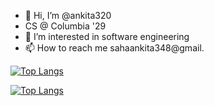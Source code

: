 - 👋 Hi, I’m @ankita320
- CS @ Columbia '29
- 👀 I’m interested in software engineering
- 📫 How to reach me sahaankita348@gmail.

[![Top Langs](https://github-readme-stats.vercel.app/api/top-langs/?username=ankita320)](https://github.com/anuraghazra/github-readme-stats)

[![Top Langs](https://github-readme-stats.vercel.app/api/top-langs/?username=ankita320&layout=donut-vertical)](https://github.com/anuraghazra/github-readme-stats)
<!---
ankita320/ankita320 is a ✨ special ✨ repository because its `README.md` (this file) appears on your GitHub profile.
You can click the Preview link to take a look at your changes.
--->
